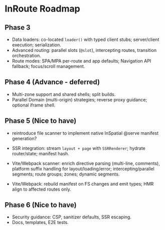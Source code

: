 # InRoute Roadmap

## Phase 3

- Data loaders: co-located `loader()` with typed client stubs; server/client execution; serialization.
- Advanced routing: parallel slots (`@slot`), intercepting routes, transition orchestration.
- Route modes: SPA/MPA per-route and app defaults; Navigation API fallback; focus/scroll management.

## Phase 4 (Advance - deferred)

- Multi-zone support and shared shells; split builds.
- Parallel Domain (multi-origin) strategies; reverse proxy guidance; optional iframe shell.

## Phase 5 (Nice to have)

- reintroduce file scanner to implement native InSpatial @serve manifest generation?

- SSR integration: stream `layout + page` with `SSRRenderer`; hydrate router/state; manifest hash.

- Vite/Webpack scanner: enrich directive parsing (multi-line, comments), platform suffix handling for layout/loading/error; intercepting/parallel segments; route groups; zones; dynamic segments.

- Vite/Webpack: rebuild manifest on FS changes and emit types; HMR align to affected routes only.

## Phase 6 (Nice to have)

- Security guidance: CSP, sanitizer defaults, SSR escaping.
- Docs, templates, E2E tests.
